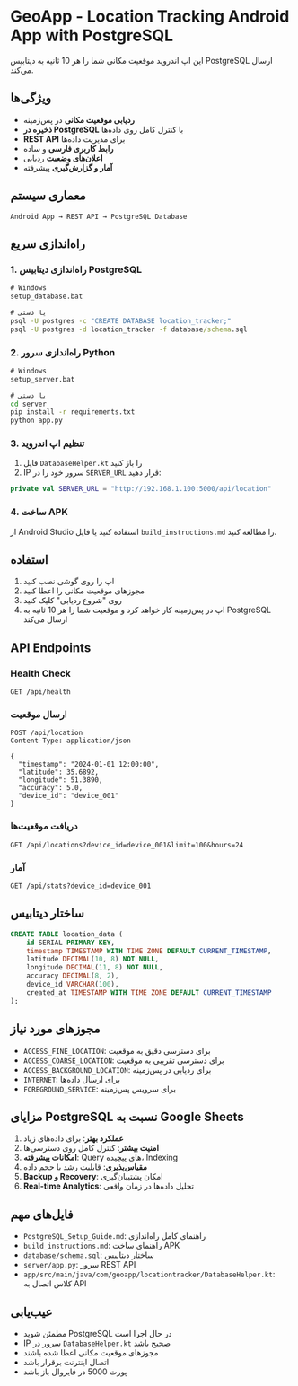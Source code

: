 # GeoApp - Location Tracking Android App with PostgreSQL

این اپ اندروید موقعیت مکانی شما را هر 10 ثانیه به دیتابیس PostgreSQL ارسال می‌کند.

## ویژگی‌ها

- **ردیابی موقعیت مکانی** در پس‌زمینه
- **ذخیره در PostgreSQL** با کنترل کامل روی داده‌ها
- **REST API** برای مدیریت داده‌ها
- **رابط کاربری فارسی** و ساده
- **اعلان‌های وضعیت** ردیابی
- **آمار و گزارش‌گیری** پیشرفته

## معماری سیستم

```
Android App → REST API → PostgreSQL Database
```

## راه‌اندازی سریع

### 1. راه‌اندازی دیتابیس PostgreSQL

```cmd
# Windows
setup_database.bat

# یا دستی
psql -U postgres -c "CREATE DATABASE location_tracker;"
psql -U postgres -d location_tracker -f database/schema.sql
```

### 2. راه‌اندازی سرور Python

```cmd
# Windows
setup_server.bat

# یا دستی
cd server
pip install -r requirements.txt
python app.py
```

### 3. تنظیم اپ اندروید

1. فایل `DatabaseHelper.kt` را باز کنید
2. IP سرور خود را در `SERVER_URL` قرار دهید:

```kotlin
private val SERVER_URL = "http://192.168.1.100:5000/api/location"
```

### 4. ساخت APK

از Android Studio استفاده کنید یا فایل `build_instructions.md` را مطالعه کنید.

## استفاده

1. اپ را روی گوشی نصب کنید
2. مجوزهای موقعیت مکانی را اعطا کنید
3. روی "شروع ردیابی" کلیک کنید
4. اپ در پس‌زمینه کار خواهد کرد و موقعیت شما را هر 10 ثانیه به PostgreSQL ارسال می‌کند

## API Endpoints

### Health Check
```
GET /api/health
```

### ارسال موقعیت
```
POST /api/location
Content-Type: application/json

{
  "timestamp": "2024-01-01 12:00:00",
  "latitude": 35.6892,
  "longitude": 51.3890,
  "accuracy": 5.0,
  "device_id": "device_001"
}
```

### دریافت موقعیت‌ها
```
GET /api/locations?device_id=device_001&limit=100&hours=24
```

### آمار
```
GET /api/stats?device_id=device_001
```

## ساختار دیتابیس

```sql
CREATE TABLE location_data (
    id SERIAL PRIMARY KEY,
    timestamp TIMESTAMP WITH TIME ZONE DEFAULT CURRENT_TIMESTAMP,
    latitude DECIMAL(10, 8) NOT NULL,
    longitude DECIMAL(11, 8) NOT NULL,
    accuracy DECIMAL(8, 2),
    device_id VARCHAR(100),
    created_at TIMESTAMP WITH TIME ZONE DEFAULT CURRENT_TIMESTAMP
);
```

## مجوزهای مورد نیاز

- `ACCESS_FINE_LOCATION`: برای دسترسی دقیق به موقعیت
- `ACCESS_COARSE_LOCATION`: برای دسترسی تقریبی به موقعیت
- `ACCESS_BACKGROUND_LOCATION`: برای ردیابی در پس‌زمینه
- `INTERNET`: برای ارسال داده‌ها
- `FOREGROUND_SERVICE`: برای سرویس پس‌زمینه

## مزایای PostgreSQL نسبت به Google Sheets

1. **عملکرد بهتر**: برای داده‌های زیاد
2. **امنیت بیشتر**: کنترل کامل روی دسترسی‌ها
3. **امکانات پیشرفته**: Query های پیچیده، Indexing
4. **مقیاس‌پذیری**: قابلیت رشد با حجم داده
5. **Backup و Recovery**: امکان پشتیبان‌گیری
6. **Real-time Analytics**: تحلیل داده‌ها در زمان واقعی

## فایل‌های مهم

- `PostgreSQL_Setup_Guide.md`: راهنمای کامل راه‌اندازی
- `build_instructions.md`: راهنمای ساخت APK
- `database/schema.sql`: ساختار دیتابیس
- `server/app.py`: سرور REST API
- `app/src/main/java/com/geoapp/locationtracker/DatabaseHelper.kt`: کلاس اتصال به API

## عیب‌یابی

- مطمئن شوید PostgreSQL در حال اجرا است
- IP سرور در `DatabaseHelper.kt` صحیح باشد
- مجوزهای موقعیت مکانی اعطا شده باشند
- اتصال اینترنت برقرار باشد
- پورت 5000 در فایروال باز باشد
